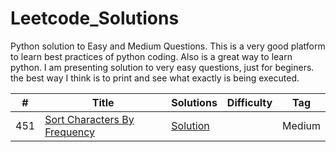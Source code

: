 # Leetcode_Solutions
Python solution to Easy and Medium Questions. This is a very good platform to learn best practices of python coding. Also is a great way to learn python. I am presenting solution to very easy questions, just for beginers. the best way I think is to print and see what exactly is being executed. 


|  #  |      Title     |   Solutions   |  Difficulty  | Tag                   
|-----|----------------|---------------|--------|-------------
|451  |[Sort Characters By Frequency](https://leetcode.com/problems/sort-characters-by-frequency/)|[Solution](../master/451.py) | |Medium|string|
